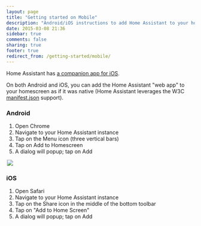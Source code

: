 ```yaml
---
layout: page
title: "Getting started on Mobile"
description: "Android/iOS instructions to add Home Assistant to your homescreen."
date: 2015-03-08 21:36
sidebar: true
comments: false
sharing: true
footer: true
redirect_from: /getting-started/mobile/
---
```


Home Assistant has [a companion app for iOS](/docs/ecosystem/ios/).

On both Android and iOS, you can add the Home Assistant "web app" to your homescreen as if it was native (Home Assistant leverages the W3C [manifest.json](https://w3c.github.io/manifest/) support).

### Android

  1. Open Chrome
  2. Navigate to your Home Assistant instance
  3. Tap on the Menu icon (three vertical bars)
  4. Tap on Add to Homescreen
  5. A dialog will popup; tap on Add

<p class='img' style='max-width:500px; margin-left: auto; margin-right: auto;'>
<img src='/images/screenshots/android-homescreen-guide.gif' />
</p>

### iOS

  1. Open Safari
  2. Navigate to your Home Assistant instance
  3. Tap on the Share icon in the middle of the bottom toolbar
  4. Tap on "Add to Home Screen"
  5. A dialog will popup; tap on Add
